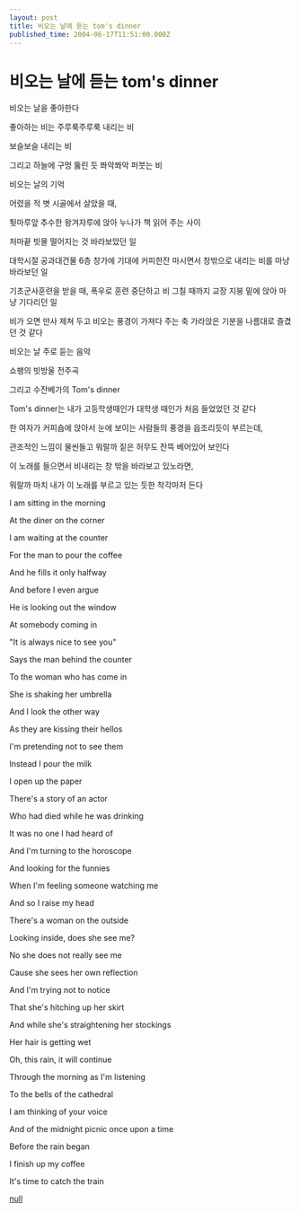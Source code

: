 ```yaml
---
layout: post
title: 비오는 날에 듣는 tom's dinner
published_time: 2004-06-17T11:51:00.000Z
---
```


# 비오는 날에 듣는 tom's dinner


비오는 날을 좋아한다

좋아하는 비는 주루룩주루룩 내리는 비

보슬보슬 내리는 비

그리고 하늘에 구멍 뚫린 듯 쫘악쫘악 퍼붓는 비

비오는 날의 기억

어렸을 적 볏 시골에서 살았을 때,

툇마루앞 추수한 왕겨자루에 앉아 누나가 책 읽어 주는 사이

처마끝 빗물 떨어지는 것 바라보았던 일

대학시절 공과대건물 6층 창가에 기대에 커피한잔 마시면서 창밖으로 내리는 비를 마냥 바라보던 일

기초군사훈련을 받을 때, 폭우로 훈련 중단하고 비 그칠 때까지 교장 지붕 밑에 앉아 마냥 기다리던 일

비가 오면 만사 제쳐 두고 비오는 풍경이 가져다 주는 축 가라앉은 기분을 나름대로 즐겼던 것 같다

비오는 날 주로 듣는 음악

쇼팽의 빗방울 전주곡

그리고 수잔베가의 Tom's dinner

Tom's dinner는 내가 고등학생때인가 대학생 때인가 처음 들었었던 것 같다

한 여자가 커피숍에 앉아서 눈에 보이는 사람들의 풍경을 읍조리듯이 부르는데,

관조적인 느낌이 물씬들고 뭐랄까 짙은 허무도 잔뜩 베어있어 보인다

이 노래를 들으면서 비내리는 창 밖을 바라보고 있노라면,

뭐랄까 마치 내가 이 노래를 부르고 있는 듯한 착각마저 든다

I am sitting in the morning

At the diner on the corner

I am waiting at the counter

For the man to pour the coffee

And he fills it only halfway

And before I even argue

He is looking out the window

At somebody coming in

"It is always nice to see you"

Says the man behind the counter

To the woman who has come in

She is shaking her umbrella

And I look the other way

As they are kissing their hellos

I'm pretending not to see them

Instead I pour the milk

I open up the paper

There's a story of an actor

Who had died while he was drinking

It was no one I had heard of

And I'm turning to the horoscope

And looking for the funnies

When I'm feeling someone watching me

And so I raise my head

There's a woman on the outside

Looking inside, does she see me?

No she does not really see me

Cause she sees her own reflection

And I'm trying not to notice

That she's hitching up her skirt

And while she's straightening her stockings

Her hair is getting wet

Oh, this rain, it will continue

Through the morning as I'm listening

To the bells of the cathedral

I am thinking of your voice

And of the midnight picnic once upon a time

Before the rain began

I finish up my coffee

It's time to catch the train

[null](../6166883.html#6166883_1)

